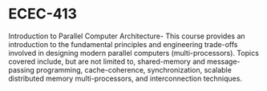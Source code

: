 # ECEC-413
Introduction to Parallel Computer Architecture- This course provides an introduction to the fundamental principles and engineering trade-offs involved in designing modern parallel computers (multi-processors). Topics covered include, but are not limited to, shared-memory and message-passing programming, cache-coherence, synchronization, scalable distributed memory multi-processors, and interconnection techniques.
